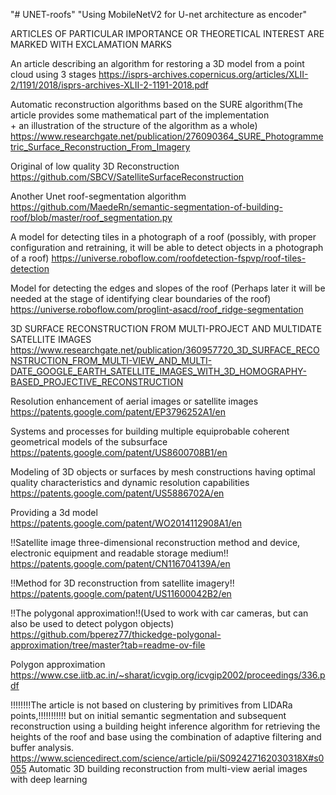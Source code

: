 "# UNET-roofs" 
"Using MobileNetV2 for U-net architecture as encoder" 



ARTICLES OF PARTICULAR IMPORTANCE OR THEORETICAL INTEREST ARE MARKED WITH EXCLAMATION MARKS



An article describing an algorithm for restoring a 3D model from a point cloud using 3 stages
https://isprs-archives.copernicus.org/articles/XLII-2/1191/2018/isprs-archives-XLII-2-1191-2018.pdf

Automatic reconstruction algorithms based on the SURE algorithm(The article provides some mathematical 
                                                                part of the implementation      
                                                                + an illustration of the structure
                                                                of the algorithm as a whole)
https://www.researchgate.net/publication/276090364_SURE_Photogrammetric_Surface_Reconstruction_From_Imagery

Original of low quality 3D Reconstruction
https://github.com/SBCV/SatelliteSurfaceReconstruction

Another Unet roof-segmentation algorithm
https://github.com/MaedeRn/semantic-segmentation-of-building-roof/blob/master/roof_segmentation.py

A model for detecting tiles in a photograph of a roof (possibly, with proper configuration and retraining, 
                                                        it will be able to detect objects in a photograph of a roof)
https://universe.roboflow.com/roofdetection-fspvp/roof-tiles-detection

Model for detecting the edges and slopes of the roof (Perhaps later it will be needed at the stage of 
                                                      identifying clear boundaries of the roof)
https://universe.roboflow.com/proglint-asacd/roof_ridge-segmentation

3D SURFACE RECONSTRUCTION FROM MULTI-PROJECT AND MULTIDATE SATELLITE IMAGES
https://www.researchgate.net/publication/360957720_3D_SURFACE_RECONSTRUCTION_FROM_MULTI-VIEW_AND_MULTI-DATE_GOOGLE_EARTH_SATELLITE_IMAGES_WITH_3D_HOMOGRAPHY-BASED_PROJECTIVE_RECONSTRUCTION

Resolution enhancement of aerial images or satellite images
https://patents.google.com/patent/EP3796252A1/en

Systems and processes for building multiple equiprobable coherent geometrical models of the subsurface
https://patents.google.com/patent/US8600708B1/en

Modeling of 3D objects or surfaces by mesh constructions having optimal quality characteristics and dynamic resolution capabilities
https://patents.google.com/patent/US5886702A/en

Providing a 3d model
https://patents.google.com/patent/WO2014112908A1/en

!!Satellite image three-dimensional reconstruction method and device, electronic equipment and readable storage medium!!
https://patents.google.com/patent/CN116704139A/en

!!Method for 3D reconstruction from satellite imagery!!
https://patents.google.com/patent/US11600042B2/en

!!The polygonal approximation!!(Used to work with car cameras, but can also be used to detect polygon objects)
https://github.com/bperez77/thickedge-polygonal-approximation/tree/master?tab=readme-ov-file

Polygon approximation
https://www.cse.iitb.ac.in/~sharat/icvgip.org/icvgip2002/proceedings/336.pdf

!!!!!!!!The article is not based on clustering by primitives from LIDARa points,!!!!!!!!!!!
                                but on initial semantic segmentation and subsequent reconstruction
                                using a building height inference algorithm for retrieving the heights of the roof 
                                and base using the combination of adaptive filtering and buffer analysis.
https://www.sciencedirect.com/science/article/pii/S092427162030318X#s0055
Automatic 3D building reconstruction from multi-view aerial images with deep learning
